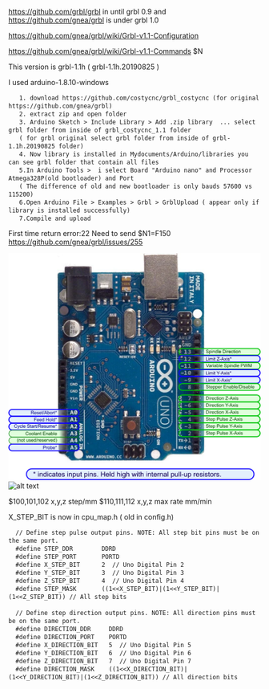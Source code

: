 https://github.com/grbl/grbl in until grbl 0.9 and https://github.com/gnea/grbl is under grbl 1.0

https://github.com/gnea/grbl/wiki/Grbl-v1.1-Configuration

https://github.com/gnea/grbl/wiki/Grbl-v1.1-Commands  $N

This version is grbl-1.1h ( grbl-1.1h.20190825 )

I used arduino-1.8.10-windows

       1. download https://github.com/costycnc/grbl_costycnc (for original https://github.com/gnea/grbl)
       2. extract zip and open folder 
       3. Arduino Sketch > Include Library > Add .zip library  ... select grbl folder from inside of grbl_costycnc_1.1 folder
       ( for grbl original select grbl folder from inside of grbl-1.1h.20190825 folder)
       4. Now library is installed in Mydocuments/Arduino/libraries you can see grbl folder that contain all files
       5.In Arduino Tools >  i select Board "Arduino nano" and Processor  Atmega328P(old bootloader) and Port
       ( The difference of old and new bootloader is only bauds 57600 vs 115200)
       6.Open Arduino File > Examples > Grbl > GrblUpload ( appear only if library is installed successfully)
       7.Compile and upload
       
First time return error:22  Need to send $N1=F150 https://github.com/gnea/grbl/issues/255       
       
![alt text](https://github.com/gnea/gnea-Media/raw/master/Grbl%20Help/Grbl_Pin_Diagram_v0.9+.png)
![alt text](http://www.costycnc.it/arduino.jpg)

$100,101,102 x,y,z step/mm
$110,111,112 x,y,z max rate mm/min

X_STEP_BIT is now in  cpu_map.h ( old in config.h)


	  // Define step pulse output pins. NOTE: All step bit pins must be on the same port.
	  #define STEP_DDR        DDRD
	  #define STEP_PORT       PORTD
	  #define X_STEP_BIT      2  // Uno Digital Pin 2
	  #define Y_STEP_BIT      3  // Uno Digital Pin 3
	  #define Z_STEP_BIT      4  // Uno Digital Pin 4
	  #define STEP_MASK       ((1<<X_STEP_BIT)|(1<<Y_STEP_BIT)|(1<<Z_STEP_BIT)) // All step bits

	  // Define step direction output pins. NOTE: All direction pins must be on the same port.
	  #define DIRECTION_DDR     DDRD
	  #define DIRECTION_PORT    PORTD
	  #define X_DIRECTION_BIT   5  // Uno Digital Pin 5
	  #define Y_DIRECTION_BIT   6  // Uno Digital Pin 6
	  #define Z_DIRECTION_BIT   7  // Uno Digital Pin 7
	  #define DIRECTION_MASK    ((1<<X_DIRECTION_BIT)|(1<<Y_DIRECTION_BIT)|(1<<Z_DIRECTION_BIT)) // All direction bits

